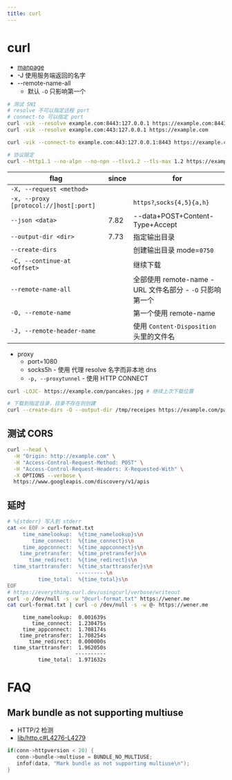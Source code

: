 ```yaml
---
title: curl
---
```


# curl

- [manpage](https://curl.se/docs/manpage.html)
- -J 使用服务端返回的名字
- --remote-name-all
  - 默认 `-O` 只影响第一个

```bash
# 测试 SNI
# resolve 不可以指定远程 port
# connect-to 可以指定 port
curl -vik --resolve example.com:8443:127.0.0.1 https://example.com:8443
curl -vik --resolve example.com:443:127.0.0.1 https://example.com

curl -vik --connect-to example.com:443:127.0.0.1:8443 https://example.com

# 协议限定
curl --http1.1 --no-alpn --no-npn --tlsv1.2 --tls-max 1.2 https://example.com
```

| flag                                   | since | for                                                       |
| -------------------------------------- | ----- | --------------------------------------------------------- |
| `-X, --request <method>`               |       |
| `-x, --proxy [protocol://]host[:port]` |       | `https?`,`socks{4,5}{a,h}`                                |
| `--json <data>`                        | 7.82  | --data+POST+Content-Type+Accept                           |
| `--output-dir <dir>`                   | 7.73  | 指定输出目录                                              |
| `--create-dirs`                        |       | 创建输出目录 mode=`0750`                                  |
| `-C, --continue-at <offset>`           |       | 继续下载                                                  |
| `--remote-name-all`                    |       | 全部使用 remote-name - URL 文件名部分 - `-O` 只影响第一个 |
| `-O, --remote-name`                    |       | 第一个使用 remote-name                                    |
| `-J, --remote-header-name`             |       | 使用 `Content-Disposition` 头里的文件名                   |

- proxy
  - port=1080
  - socks5h - 使用 代理 resolve 名字而非本地 dns
  - `-p, --proxytunnel` - 使用 HTTP CONNECT

```bash
curl -LOJC- https://example.com/pancakes.jpg # 继续上次下载位置

# 下载到指定目录，目录不存在则创建
curl --create-dirs -O --output-dir /tmp/receipes https://example.com/pancakes.jpg
```

## 测试 CORS

```bash
curl --head \
  -H "Origin: http://example.com" \
  -H "Access-Control-Request-Method: POST" \
  -H "Access-Control-Request-Headers: X-Requested-With" \
  -X OPTIONS --verbose \
  https://www.googleapis.com/discovery/v1/apis
```

## 延时

```bash
# %{stderr} 写入到 stderr
cat << EOF > curl-format.txt
     time_namelookup:  %{time_namelookup}s\n
        time_connect:  %{time_connect}s\n
     time_appconnect:  %{time_appconnect}s\n
    time_pretransfer:  %{time_pretransfer}s\n
       time_redirect:  %{time_redirect}s\n
  time_starttransfer:  %{time_starttransfer}s\n
                      ----------\n
          time_total:  %{time_total}s\n
EOF
# https://everything.curl.dev/usingcurl/verbose/writeout
curl -o /dev/null -s -w "@curl-format.txt" https://wener.me
cat curl-format.txt | curl -o /dev/null -s -w @- https://wener.me
```

```
     time_namelookup:  0.001639s
        time_connect:  1.230475s
     time_appconnect:  1.708174s
    time_pretransfer:  1.708254s
       time_redirect:  0.000000s
  time_starttransfer:  1.962050s
                      ----------
          time_total:  1.971632s
```

# FAQ

## Mark bundle as not supporting multiuse

- HTTP/2 检测
- [lib/http.c#L4276-L4279](https://github.com/curl/curl/blob/da973165965962a435a23ade336d9a17daf044ef/lib/http.c#L4276-L4279)

```c
if(conn->httpversion < 20) {
   conn->bundle->multiuse = BUNDLE_NO_MULTIUSE;
   infof(data, "Mark bundle as not supporting multiuse\n");
}
```
